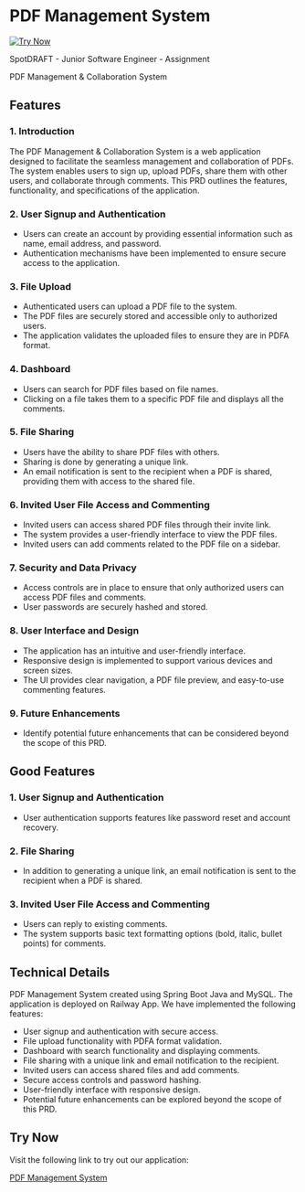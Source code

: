 # PDF Management System
[![Try Now](https://img.shields.io/badge/Try%20Now-Click%20Here-blue)](https://pdfmanagmentsystem-production.up.railway.app/)

SpotDRAFT - Junior Software Engineer - Assignment

PDF Management & Collaboration System

## Features

### 1. Introduction
The PDF Management & Collaboration System is a web application designed to facilitate the seamless management and collaboration of PDFs. The system enables users to sign up, upload PDFs, share them with other users, and collaborate through comments. This PRD outlines the features, functionality, and specifications of the application.

### 2. User Signup and Authentication
- Users can create an account by providing essential information such as name, email address, and password.
- Authentication mechanisms have been implemented to ensure secure access to the application.

### 3. File Upload
- Authenticated users can upload a PDF file to the system.
- The PDF files are securely stored and accessible only to authorized users.
- The application validates the uploaded files to ensure they are in PDFA format.

### 4. Dashboard
- Users can search for PDF files based on file names.
- Clicking on a file takes them to a specific PDF file and displays all the comments.

### 5. File Sharing
- Users have the ability to share PDF files with others.
- Sharing is done by generating a unique link.
- An email notification is sent to the recipient when a PDF is shared, providing them with access to the shared file.

### 6. Invited User File Access and Commenting
- Invited users can access shared PDF files through their invite link.
- The system provides a user-friendly interface to view the PDF files.
- Invited users can add comments related to the PDF file on a sidebar.

### 7. Security and Data Privacy
- Access controls are in place to ensure that only authorized users can access PDF files and comments.
- User passwords are securely hashed and stored.

### 8. User Interface and Design
- The application has an intuitive and user-friendly interface.
- Responsive design is implemented to support various devices and screen sizes.
- The UI provides clear navigation, a PDF file preview, and easy-to-use commenting features.

### 9. Future Enhancements
- Identify potential future enhancements that can be considered beyond the scope of this PRD.

## Good Features

### 1. User Signup and Authentication
- User authentication supports features like password reset and account recovery.

### 2. File Sharing
- In addition to generating a unique link, an email notification is sent to the recipient when a PDF is shared.

### 3. Invited User File Access and Commenting
- Users can reply to existing comments.
- The system supports basic text formatting options (bold, italic, bullet points) for comments.

## Technical Details

PDF Management System created using Spring Boot Java and MySQL. The application is deployed on Railway App. We have implemented the following features:

- User signup and authentication with secure access.
- File upload functionality with PDFA format validation.
- Dashboard with search functionality and displaying comments.
- File sharing with a unique link and email notification to the recipient.
- Invited users can access shared files and add comments.
- Secure access controls and password hashing.
- User-friendly interface with responsive design.
- Potential future enhancements can be explored beyond the scope of this PRD.

## Try Now

Visit the following link to try out our application:

[PDF Management System](https://pdfmanagmentsystem-production.up.railway.app/)
